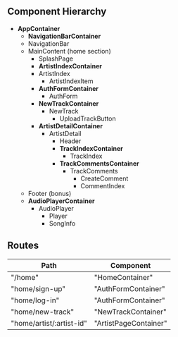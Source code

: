 ## Component Hierarchy

- **AppContainer**
  - **NavigationBarContainer**
  - NavigationBar
  - MainContent (home section)
    - SplashPage
    - **ArtistIndexContainer**
    - ArtistIndex
      - ArtistIndexItem
    - **AuthFormContainer**
      - AuthForm
    - **NewTrackContainer**
      - NewTrack
        - UploadTrackButton
    - **ArtistDetailContainer**
      - ArtistDetail
        - Header
        - **TrackIndexContainer**
          - TrackIndex
        - **TrackCommentsContainer**
          - TrackComments
            - CreateComment
            - CommentIndex
  - Footer (bonus)
  - **AudioPlayerContainer**
    - AudioPlayer
      - Player
      - SongInfo


## Routes

|Path   | Component   |
|-------|-------------|
| "/home" | "HomeContainer" |
| "home/sign-up" | "AuthFormContainer" |
| "home/log-in" | "AuthFormContainer" |
| "home/new-track" | "NewTrackContainer" |
| "home/artist/:artist-id" | "ArtistPageContainer" |
